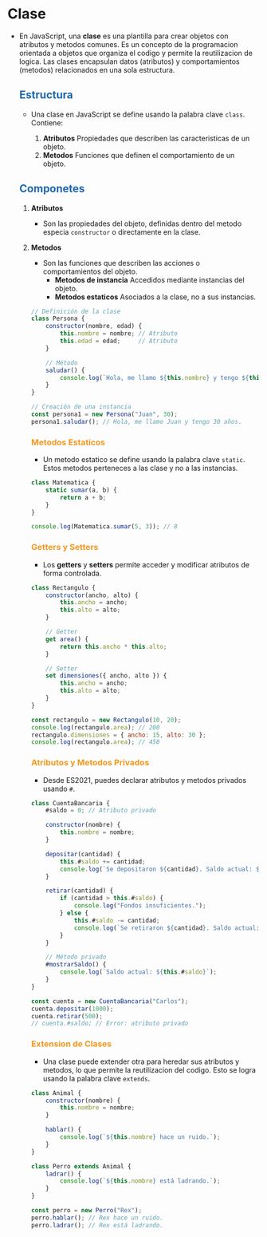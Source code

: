 # Clase

* En JavaScript, una **clase** es una plantilla para crear objetos con atributos y metodos comunes. Es un concepto de la programacion orientada a objetos que organiza el codigo y permite la reutilizacion de logica. Las clases encapsulan datos (atributos) y comportamientos (metodos) relacionados en una sola estructura.

    ## <span style="color:#2168b0">Estructura</span>
    
    * Una clase en JavaScript se define usando la palabra clave `class`. Contiene:
        
        1. **Atributos** Propiedades que describen las caracteristicas de un objeto.
        2. **Metodos** Funciones que definen el comportamiento de un objeto.
        
    
    ## <span style="color:#2168b0">Componetes</span>
    
    1. **Atributos**
        * Son las propiedades del objeto, definidas dentro del metodo especia `constructor` o directamente en la clase.
    
    2. **Metodos**
        * Son las funciones que describen las acciones o comportamientos del objeto.
            * **Metodos de instancia** Accedidos mediante instancias del objeto.
            * **Metodos estaticos** Asociados a la clase, no a sus instancias.
           
    
        ```javascript
        // Definición de la clase
        class Persona {
            constructor(nombre, edad) {
                this.nombre = nombre; // Atributo
                this.edad = edad;     // Atributo
            }

            // Método
            saludar() {
                console.log(`Hola, me llamo ${this.nombre} y tengo ${this.edad} años.`);
            }
        }

        // Creación de una instancia
        const persona1 = new Persona("Juan", 30);
        persona1.saludar(); // Hola, me llamo Juan y tengo 30 años.
        ```
        ### <span style="color:#f39921">Metodos Estaticos</span>

        * Un metodo estatico se define usando la palabra clave `static`. Estos metodos perteneces a las clase y no a las instancias.
        
        ```javascript
        class Matematica {
            static sumar(a, b) {
                return a + b;
            }
        }

        console.log(Matematica.sumar(5, 3)); // 8
        ```    

        ### <span style="color:#f39921">Getters y Setters</span>
    
        * Los **getters** y **setters** permite acceder y modificar atributos de forma controlada.
    
        ```javascript
        class Rectangulo {
            constructor(ancho, alto) {
                this.ancho = ancho;
                this.alto = alto;
            }

            // Getter
            get area() {
                return this.ancho * this.alto;
            }

            // Setter
            set dimensiones({ ancho, alto }) {
                this.ancho = ancho;
                this.alto = alto;
            }
        }

        const rectangulo = new Rectangulo(10, 20);
        console.log(rectangulo.area); // 200
        rectangulo.dimensiones = { ancho: 15, alto: 30 };
        console.log(rectangulo.area); // 450
        ```

        ### <span style="color:#f39921">Atributos y Metodos Privados</span>
    
        * Desde ES2021, puedes declarar atributos y metodos privados usando `#`.
    

        ```javascript
        class CuentaBancaria {
            #saldo = 0; // Atributo privado

            constructor(nombre) {
                this.nombre = nombre;
            }

            depositar(cantidad) {
                this.#saldo += cantidad;
                console.log(`Se depositaron ${cantidad}. Saldo actual: ${this.#saldo}`);
            }

            retirar(cantidad) {
                if (cantidad > this.#saldo) {
                    console.log("Fondos insuficientes.");
                } else {
                    this.#saldo -= cantidad;
                    console.log(`Se retiraron ${cantidad}. Saldo actual: ${this.#saldo}`);
                }
            }

            // Método privado
            #mostrarSaldo() {
                console.log(`Saldo actual: ${this.#saldo}`);
            }
        }

        const cuenta = new CuentaBancaria("Carlos");
        cuenta.depositar(1000);
        cuenta.retirar(500);
        // cuenta.#saldo; // Error: atributo privado
        ```
        
        ### <span style="color:#f39921">Extension de Clases</span>
        
        * Una clase puede extender otra para heredar sus atributos y metodos, lo que permite la reutilizacion del codigo. Esto se logra usando la palabra clave  `extends`.
        
    
        ```javascript
        class Animal {
            constructor(nombre) {
                this.nombre = nombre;
            }

            hablar() {
                console.log(`${this.nombre} hace un ruido.`);
            }
        }

        class Perro extends Animal {
            ladrar() {
                console.log(`${this.nombre} está ladrando.`);
            }
        }

        const perro = new Perro("Rex");
        perro.hablar(); // Rex hace un ruido.
        perro.ladrar(); // Rex está ladrando.
        ```



